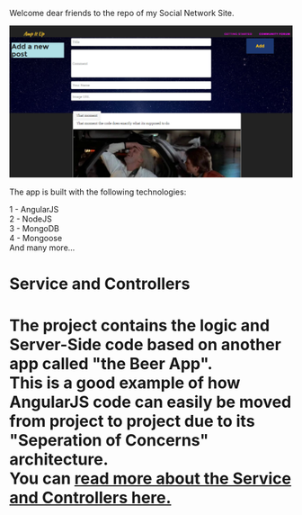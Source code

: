 Welcome dear friends to the repo of my Social Network Site.

<img src="Screenshot1.PNG">

The app is built with the following technologies:

1 - AngularJS<br>
2 - NodeJS<br>
3 - MongoDB<br>
4 - Mongoose<br>
And many more...

<h1>Service and Controllers<h1>

<p> 
The project contains the logic and Server-Side code based on another app called "the Beer App".<br>
This is a good example of how AngularJS code can easily be moved from project to project due to its "Seperation of Concerns" architecture.<br>
You can <a href="http://movie-holics.com/blog/mongoisland/index.html"> read more about the Service and Controllers here.</a>
</p> 
